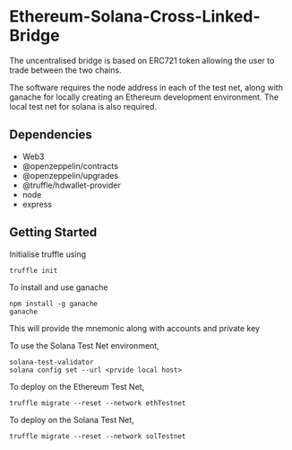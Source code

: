 # Ethereum-Solana-Cross-Linked-Bridge


<p>The uncentralised bridge is based on ERC721 token allowing the user to trade between the two chains.</p>
<p>
  The software requires the node address in each of the test net, along with ganache for locally creating an Ethereum development environment. The local test net for solana is also required. 
  </p>

<h2><strong>Dependencies</strong></h2>
<ul>
  <li>Web3</li>
  <li>@openzeppelin/contracts</li>
  <li>@openzeppelin/upgrades</li>
  <li>@truffle/hdwallet-provider</li>
  <li>node</li>
  <li>express</li>
 </ul>
 
 
 <h2><strong>Getting Started</strong></h2>
 
 Initialise truffle using
 <br>
 ```
 truffle init 
 ```
 
 To install and use ganache
 <br>
  ```
  npm install -g ganache
  ganache
  
  ```
  This will provide the mnemonic along with accounts and private key
  
  To use the Solana Test Net environment,
  
  ```
  solana-test-validator
  solana config set --url <prvide local host>
  ```
  
 
 To deploy on the Ethereum Test Net, 
 <br>
 ```
 truffle migrate --reset --network ethTestnet
 ```
 
 To deploy on the Solana Test Net,
 <br>
 ```
 truffle migrate --reset --network solTestnet
 ```
  

